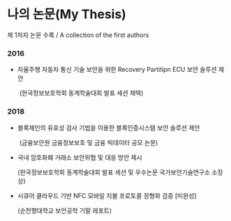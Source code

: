 # 나의 논문(My Thesis)
제 1저자 논문 수록 / A collection of the first authors

### 2016
- 자율주행 자동차 통신 기술 보안을 위한 Recovery Partitipn ECU 보안 솔루션 제안

　　(한국정보보호학회 동계학술대회 발표 세션 채택)


### 2018
- 블록체인의 유효성 검사 기법을 이용한 블록인증시스템 보안 솔루션 제안

　　(금융보안원 금융정보보호 및 금융 빅데이터 공모 논문)

- 국내 암호화폐 거래소 보안위협 및 대응 방안 제시

    (한국정보보호학회 동계학술대회 발표 세션 및 우수논문 국가보안기술연구소 소장상)

- 시큐어 클라우드 기반 NFC 모바일 지불 프로토콜 정형화 검증 [미완성]

    (순천향대학교 보안공학 기말 레포트)
